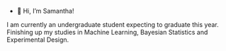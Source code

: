 - 👋 Hi, I’m Samantha!

I am currently an undergraduate student expecting to graduate this year.  Finishing up my studies in Machine Learning, Bayesian Statistics and Experimental Design.

